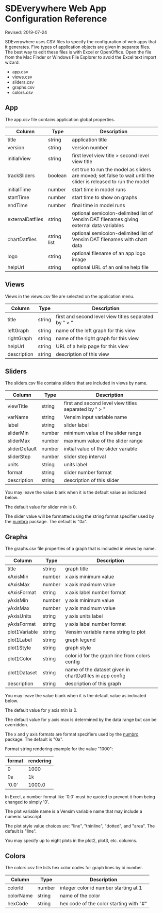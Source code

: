 # SDEverywhere Web App Configuration Reference

Revised: 2019-07-24

SDEverywhere uses CSV files to specify the configuration of web apps that it generates. Five types of application objects are given in separate files. The best way to edit these files is with Excel or OpenOffice. Open the file from the Mac Finder or Windows File Explorer to avoid the Excel text import wizard.

- app.csv
- views.csv
- sliders.csv
- graphs.csv
- colors.csv

## App

The app.csv file contains application global properties.

Column | Type | Description
---|---|---
title | string | application title
version | string | version number
initialView | string | first level view title \> second level view title
trackSliders | boolean | set true to run the model as sliders are moved; set false to wait until the slider is released to run the model
initialTime | number | start time in model runs
startTime | number | start time to show on graphs
endTime | number | final time in model runs
externalDatfiles | string | optional semicolon-delimited list of Vensim DAT filenames giving external data variables
chartDatfiles | string list | optional semicolon-delimited list of Vensim DAT filenames with chart data
logo | string | optional filename of an app logo image
helpUrl | string | optional URL of an online help file

## Views

Views in the views.csv file are selected on the application menu.

Column | Type | Description
---|---|---
title | string | first and second level view titles separated by " > "
leftGraph | string | name of the left graph for this view
rightGraph | string | name of the right graph for this view
helpUrl | string | URL of a help page for this view
description | string | description of this view

## Sliders

The sliders.csv file contains sliders that are included in views by name.
	
Column | Type | Description
---|---|---
viewTitle | string | first and second level view titles separated by " > "
varName | string | Vensim input variable name
label | string | slider label
sliderMin | number | minimum value of the slider range
sliderMax | number | maximum value of the slider range
sliderDefault | number | initial value of the slider variable
sliderStep | number | slider step interval
units | string | units label
format | string | slider number format
description | string | description of this slider

You may leave the value blank when it is the default value as indicated below.	
	
The default value for slider min is 0.	
	
The slider value will be formatted using the string format specifier used by the [numbro](https://numbrojs.com/old-format.html) package. The default is "0a".
	
## Graphs

The graphs.csv file properties of a graph that is included in views by name.

Column | Type | Description
---|---|---
title | string | graph title
xAxisMin | number | x axis minimum value
xAxisMax | number | x axis maximum value
xAxisFormat | string | x axis label number format
yAxisMin | number | y axis minimum value
yAxisMax | number | y axis maximum value
yAxisUnits | string | y axis units label
yAxisFormat | string | y axis label number format
plot1Variable | string | Vensim variable name string to plot
plot1Label | string | graph legend
plot1Style | string | graph style
plot1Color | string | color id for the graph line from colors config
plot1Dataset | string | name of the dataset given in chartDatfiles in app config
description | string | description of this graph

You may leave the value blank when it is the default value as indicated below.	
	
The default value for y axis min is 0.	
	
The default value for y axis max is determined by the data range but can be overridden.	
	
The x and y axis formats are format specifiers used by the [numbro](https://numbrojs.com/old-format.html) package. The default is "0a".
	
Format string rendering example for the value "1000":

format | rendering
---|---
0 | 1000
0a | 1k
'0.0' | 1000.0

In Excel, a number format like '0.0' must be quoted to prevent it from being changed to simply '0'.

The plot variable name is a Vensim variable name that may include a numeric subscript.
	
The plot style value choices are: "line", "thinline", "dotted", and "area". The default is "line".

You may specify up to eight plots in the plot2, plot3, etc. columns.

## Colors

The colors.csv file lists hex color codes for graph lines by id number.

Column | Type | Description
---|---|---
colorId | number | integer color id number starting at 1
colorName | string | name of the color
hexCode | string | hex code of the color starting with "#"
